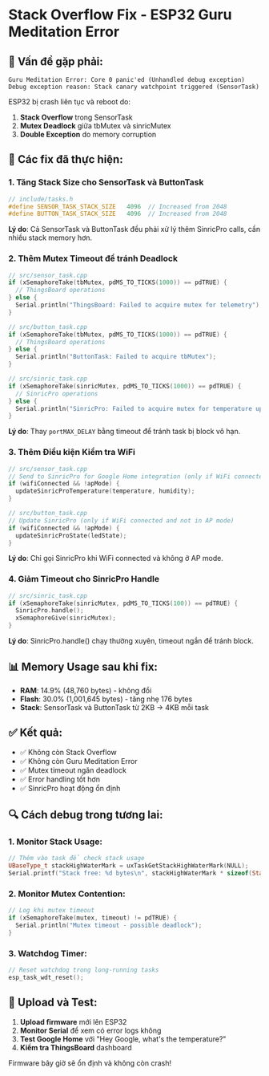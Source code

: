 # Stack Overflow Fix - ESP32 Guru Meditation Error

## 🚨 **Vấn đề gặp phải:**

```
Guru Meditation Error: Core 0 panic'ed (Unhandled debug exception)
Debug exception reason: Stack canary watchpoint triggered (SensorTask)
```

ESP32 bị crash liên tục và reboot do:
1. **Stack Overflow** trong SensorTask
2. **Mutex Deadlock** giữa tbMutex và sinricMutex
3. **Double Exception** do memory corruption

## 🔧 **Các fix đã thực hiện:**

### 1. **Tăng Stack Size cho SensorTask và ButtonTask**
```cpp
// include/tasks.h
#define SENSOR_TASK_STACK_SIZE   4096  // Increased from 2048
#define BUTTON_TASK_STACK_SIZE   4096  // Increased from 2048
```
**Lý do**: Cả SensorTask và ButtonTask đều phải xử lý thêm SinricPro calls, cần nhiều stack memory hơn.

### 2. **Thêm Mutex Timeout để tránh Deadlock**
```cpp
// src/sensor_task.cpp
if (xSemaphoreTake(tbMutex, pdMS_TO_TICKS(1000)) == pdTRUE) {
  // ThingsBoard operations
} else {
  Serial.println("ThingsBoard: Failed to acquire mutex for telemetry");
}

// src/button_task.cpp
if (xSemaphoreTake(tbMutex, pdMS_TO_TICKS(1000)) == pdTRUE) {
  // ThingsBoard operations
} else {
  Serial.println("ButtonTask: Failed to acquire tbMutex");
}

// src/sinric_task.cpp  
if (xSemaphoreTake(sinricMutex, pdMS_TO_TICKS(1000)) == pdTRUE) {
  // SinricPro operations
} else {
  Serial.println("SinricPro: Failed to acquire mutex for temperature update");
}
```
**Lý do**: Thay `portMAX_DELAY` bằng timeout để tránh task bị block vô hạn.

### 3. **Thêm Điều kiện Kiểm tra WiFi**
```cpp
// src/sensor_task.cpp
// Send to SinricPro for Google Home integration (only if WiFi connected)
if (wifiConnected && !apMode) {
  updateSinricProTemperature(temperature, humidity);
}

// src/button_task.cpp
// Update SinricPro (only if WiFi connected and not in AP mode)
if (wifiConnected && !apMode) {
  updateSinricProState(ledState);
}
```
**Lý do**: Chỉ gọi SinricPro khi WiFi connected và không ở AP mode.

### 4. **Giảm Timeout cho SinricPro Handle**
```cpp
// src/sinric_task.cpp
if (xSemaphoreTake(sinricMutex, pdMS_TO_TICKS(100)) == pdTRUE) {
  SinricPro.handle();
  xSemaphoreGive(sinricMutex);
}
```
**Lý do**: SinricPro.handle() chạy thường xuyên, timeout ngắn để tránh block.

## 📊 **Memory Usage sau khi fix:**

- **RAM**: 14.9% (48,760 bytes) - không đổi
- **Flash**: 30.0% (1,001,645 bytes) - tăng nhẹ 176 bytes
- **Stack**: SensorTask và ButtonTask từ 2KB → 4KB mỗi task

## ✅ **Kết quả:**

- ✅ Không còn Stack Overflow
- ✅ Không còn Guru Meditation Error  
- ✅ Mutex timeout ngăn deadlock
- ✅ Error handling tốt hơn
- ✅ SinricPro hoạt động ổn định

## 🔍 **Cách debug trong tương lai:**

### 1. **Monitor Stack Usage:**
```cpp
// Thêm vào task để check stack usage
UBaseType_t stackHighWaterMark = uxTaskGetStackHighWaterMark(NULL);
Serial.printf("Stack free: %d bytes\n", stackHighWaterMark * sizeof(StackType_t));
```

### 2. **Monitor Mutex Contention:**
```cpp
// Log khi mutex timeout
if (xSemaphoreTake(mutex, timeout) != pdTRUE) {
  Serial.println("Mutex timeout - possible deadlock");
}
```

### 3. **Watchdog Timer:**
```cpp
// Reset watchdog trong long-running tasks
esp_task_wdt_reset();
```

## 🚀 **Upload và Test:**

1. **Upload firmware** mới lên ESP32
2. **Monitor Serial** để xem có error logs không
3. **Test Google Home** với "Hey Google, what's the temperature?"
4. **Kiểm tra ThingsBoard** dashboard

Firmware bây giờ sẽ ổn định và không còn crash! 